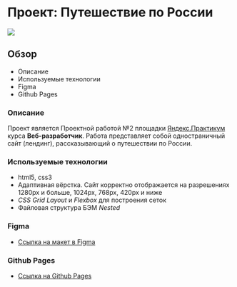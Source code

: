 # Проект: Путешествие по России
<img src="https://disk.yandex.ru/client/disk/миниатюры?idApp=client&dialog=slider&idDialog=%2Fdisk%2Fминиатюры%2Fпутешествие.jpg)"/>

## Обзор
* Описание
* Используемые технологии
* Figma
* Github Pages


### **Описание**

Проект является Проектной работой №2 площадки  [Яндекс.Практикум ](https://practicum.yandex.ru)
курса **Веб-разработчик**. Работа представляет собой одностраничный сайт (лендинг), рассказывающий о путешествии по России.

### **Используемые технологии**

+ html5, css3
+ Адаптивная вёрстка. Сайт корректно отображается на разрешениях 1280px и больше, 1024px, 768px, 420px и ниже
+ _CSS Grid Layout_ и _Flexbox_ для построения сеток
+ Файловая структура БЭМ _Nested_


### **Figma**

* [Ссылка на макет в Figma](https://www.figma.com/file/5S2WSbEFL6awjVWJ0NWL8Q/Sprint-3_-Russia-_-desktop-mobile?node-id=28503%3A0)

### **Github Pages**
* <a href="https://kirill-kor.github.io/russian-travel" target="_blank"> Ссылка на Github Pages </a>
